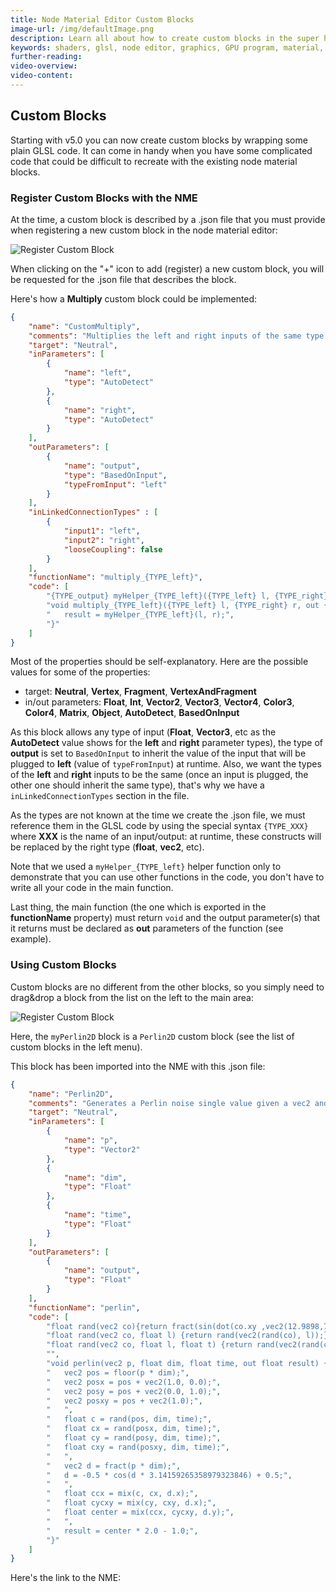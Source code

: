 ```yaml
---
title: Node Material Editor Custom Blocks
image-url: /img/defaultImage.png
description: Learn all about how to create custom blocks in the super handy Node Material Editor.
keywords: shaders, glsl, node editor, graphics, GPU program, material, NME, Node Material, Node Material Editor
further-reading:
video-overview:
video-content:
---
```


## Custom Blocks

Starting with v5.0 you can now create custom blocks by wrapping some plain GLSL code. It can come in handy when you have some complicated code that could be difficult to recreate with the existing node material blocks.

### Register Custom Blocks with the NME

At the time, a custom block is described by a .json file that you must provide when registering a new custom block in the node material editor:

![Register Custom Block](/img/how_to/Materials/customBlock_register.jpg)

When clicking on the "+" icon to add (register) a new custom block, you will be requested for the .json file that describes the block.

Here's how a **Multiply** custom block could be implemented:
```json
{
    "name": "CustomMultiply",
    "comments": "Multiplies the left and right inputs of the same type together",
    "target": "Neutral",
    "inParameters": [
        {
            "name": "left",
            "type": "AutoDetect"
        },
        {
            "name": "right",
            "type": "AutoDetect"
        }
    ],
    "outParameters": [
        {
            "name": "output",
            "type": "BasedOnInput",
            "typeFromInput": "left"
        }
    ],
    "inLinkedConnectionTypes" : [
        {
            "input1": "left",
            "input2": "right",
            "looseCoupling": false
        }
    ],
    "functionName": "multiply_{TYPE_left}",
    "code": [
        "{TYPE_output} myHelper_{TYPE_left}({TYPE_left} l, {TYPE_right} r) { return l * r; }",
        "void multiply_{TYPE_left}({TYPE_left} l, {TYPE_right} r, out {TYPE_output} result) {",
        "   result = myHelper_{TYPE_left}(l, r);",
        "}"
    ]    
}
```
Most of the properties should be self-explanatory. Here are the possible values for some of the properties:
* target: **Neutral**, **Vertex**, **Fragment**, **VertexAndFragment**
* in/out parameters: **Float**, **Int**, **Vector2**, **Vector3**, **Vector4**, **Color3**, **Color4**, **Matrix**, **Object**, **AutoDetect**, **BasedOnInput**

As this block allows any type of input (**Float**, **Vector3**, etc as the **AutoDetect** value shows for the **left** and **right** parameter types), the type of **output** is set to `BasedOnInput` to inherit the value of the input that will be plugged to **left** (value of `typeFromInput`) at runtime. Also, we want the types of the **left** and **right** inputs to be the same (once an input is plugged, the other one should inherit the same type), that's why we have a `inLinkedConnectionTypes` section in the file.

As the types are not known at the time we create the .json file, we must reference them in the GLSL code by using the special syntax `{TYPE_XXX}` where **XXX** is the name of an input/output: at runtime, these constructs will be replaced by the right type (**float**, **vec2**, etc).

Note that we used a `myHelper_{TYPE_left}` helper function only to demonstrate that you can use other functions in the code, you don't have to write all your code in the main function.

Last thing, the main function (the one which is exported in the **functionName** property) must return `void` and the output parameter(s) that it returns must be declared as **out** parameters of the function (see example).

### Using Custom Blocks

Custom blocks are no different from the other blocks, so you simply need to drag&drop a block from the list on the left to the main area:

![Register Custom Block](/img/how_to/Materials/customBlock_use.jpg)

Here, the `myPerlin2D` block is a `Perlin2D` custom block (see the list of custom blocks in the left menu).

This block has been imported into the NME with this .json file:
```json
{
    "name": "Perlin2D",
    "comments": "Generates a Perlin noise single value given a vec2 and time",
    "target": "Neutral",
    "inParameters": [
        {
            "name": "p",
            "type": "Vector2"
        },
        {
            "name": "dim",
            "type": "Float"
        },
        {
            "name": "time",
            "type": "Float"
        }
    ],
    "outParameters": [
        {
            "name": "output",
            "type": "Float"
        }
    ],
    "functionName": "perlin",
    "code": [
        "float rand(vec2 co){return fract(sin(dot(co.xy ,vec2(12.9898,78.233))) * 43758.5453);}", 
        "float rand(vec2 co, float l) {return rand(vec2(rand(co), l));}", 
        "float rand(vec2 co, float l, float t) {return rand(vec2(rand(co, l), t));}", 
        "", 
        "void perlin(vec2 p, float dim, float time, out float result) {", 
        "   vec2 pos = floor(p * dim);", 
        "   vec2 posx = pos + vec2(1.0, 0.0);", 
        "   vec2 posy = pos + vec2(0.0, 1.0);", 
        "   vec2 posxy = pos + vec2(1.0);", 
        "   ", 
        "   float c = rand(pos, dim, time);", 
        "   float cx = rand(posx, dim, time);", 
        "   float cy = rand(posy, dim, time);", 
        "   float cxy = rand(posxy, dim, time);", 
        "   ", 
        "   vec2 d = fract(p * dim);", 
        "   d = -0.5 * cos(d * 3.14159265358979323846) + 0.5;", 
        "   ", 
        "   float ccx = mix(c, cx, d.x);", 
        "   float cycxy = mix(cy, cxy, d.x);", 
        "   float center = mix(ccx, cycxy, d.y);", 
        "   ", 
        "   result = center * 2.0 - 1.0;", 
        "}"
    ]    
}
```

Here's the link to the NME: <nme id="#3WEKUZ#1" title="Custom Perlin2D block" description="A node material which is using a custom Perlin2D block" image="/img/playgroundsAndNMEs/NMEPerlin2DCustomBlock.jpg"/>